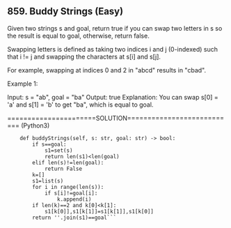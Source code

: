 ## 859. Buddy Strings (Easy)

Given two strings s and goal, return true if you can swap two letters in s so the result is equal to goal, otherwise, return false.

Swapping letters is defined as taking two indices i and j (0-indexed) such that i != j and swapping the characters at s[i] and s[j].

For example, swapping at indices 0 and 2 in "abcd" results in "cbad".

Example 1:

Input: s = "ab", goal = "ba"
Output: true
Explanation: You can swap s[0] = 'a' and s[1] = 'b' to get "ba", which is equal to goal.


======================SOLUTION=========================== (Python3)

```class Solution:
    def buddyStrings(self, s: str, goal: str) -> bool:
        if s==goal:
            s1=set(s)
            return len(s1)<len(goal)
        elif len(s)!=len(goal):
            return False
        k=[]
        s1=list(s)
        for i in range(len(s)):
            if s[i]!=goal[i]:
                k.append(i)
        if len(k)==2 and k[0]<k[1]:
            s1[k[0]],s1[k[1]]=s1[k[1]],s1[k[0]]
        return ''.join(s1)==goal```
